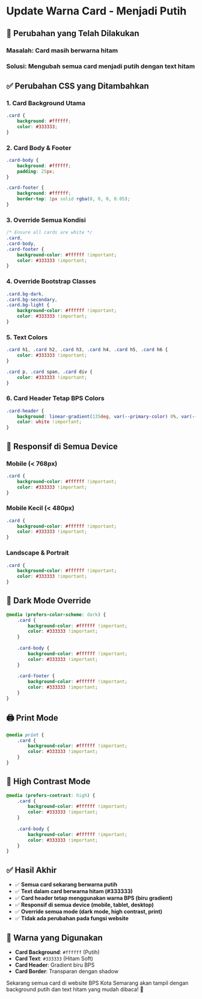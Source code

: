 # Update Warna Card - Menjadi Putih

## 🎨 Perubahan yang Telah Dilakukan

### **Masalah**: Card masih berwarna hitam
### **Solusi**: Mengubah semua card menjadi putih dengan text hitam

## ✅ Perubahan CSS yang Ditambahkan

### 1. **Card Background Utama**
```css
.card {
    background: #ffffff;
    color: #333333;
}
```

### 2. **Card Body & Footer**
```css
.card-body {
    background: #ffffff;
    padding: 25px;
}

.card-footer {
    background: #ffffff;
    border-top: 1px solid rgba(0, 0, 0, 0.05);
}
```

### 3. **Override Semua Kondisi**
```css
/* Ensure all cards are white */
.card,
.card-body,
.card-footer {
    background-color: #ffffff !important;
    color: #333333 !important;
}
```

### 4. **Override Bootstrap Classes**
```css
.card.bg-dark,
.card.bg-secondary,
.card.bg-light {
    background-color: #ffffff !important;
    color: #333333 !important;
}
```

### 5. **Text Colors**
```css
.card h1, .card h2, .card h3, .card h4, .card h5, .card h6 {
    color: #333333 !important;
}

.card p, .card span, .card div {
    color: #333333 !important;
}
```

### 6. **Card Header Tetap BPS Colors**
```css
.card-header {
    background: linear-gradient(135deg, var(--primary-color) 0%, var(--light-blue) 100%) !important;
    color: white !important;
}
```

## 📱 Responsif di Semua Device

### Mobile (< 768px)
```css
.card {
    background-color: #ffffff !important;
    color: #333333 !important;
}
```

### Mobile Kecil (< 480px)
```css
.card {
    background-color: #ffffff !important;
    color: #333333 !important;
}
```

### Landscape & Portrait
```css
.card {
    background-color: #ffffff !important;
    color: #333333 !important;
}
```

## 🌙 Dark Mode Override
```css
@media (prefers-color-scheme: dark) {
    .card {
        background-color: #ffffff !important;
        color: #333333 !important;
    }
    
    .card-body {
        background-color: #ffffff !important;
        color: #333333 !important;
    }
    
    .card-footer {
        background-color: #ffffff !important;
        color: #333333 !important;
    }
}
```

## 🖨️ Print Mode
```css
@media print {
    .card {
        background-color: #ffffff !important;
        color: #333333 !important;
    }
}
```

## 🎯 High Contrast Mode
```css
@media (prefers-contrast: high) {
    .card {
        background-color: #ffffff !important;
        color: #333333 !important;
    }
    
    .card-body {
        background-color: #ffffff !important;
        color: #333333 !important;
    }
}
```

## ✅ Hasil Akhir

- ✅ **Semua card sekarang berwarna putih**
- ✅ **Text dalam card berwarna hitam (#333333)**
- ✅ **Card header tetap menggunakan warna BPS (biru gradient)**
- ✅ **Responsif di semua device (mobile, tablet, desktop)**
- ✅ **Override semua mode (dark mode, high contrast, print)**
- ✅ **Tidak ada perubahan pada fungsi website**

## 🎨 Warna yang Digunakan

- **Card Background**: `#ffffff` (Putih)
- **Card Text**: `#333333` (Hitam Soft)
- **Card Header**: Gradient biru BPS
- **Card Border**: Transparan dengan shadow

Sekarang semua card di website BPS Kota Semarang akan tampil dengan background putih dan text hitam yang mudah dibaca! 🎉 
